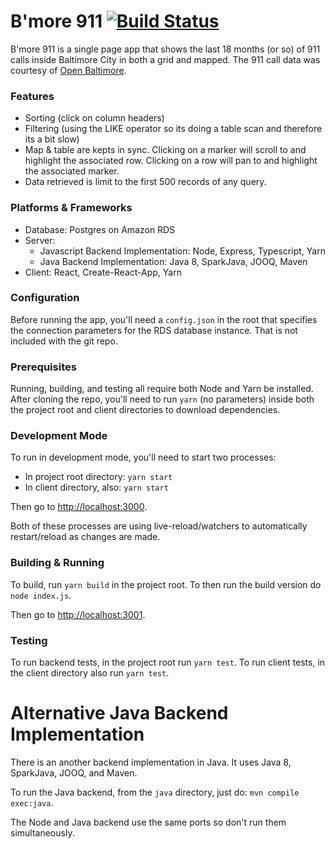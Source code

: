 # B'more 911 [![Build Status](https://travis-ci.org/cgross/bmore911.svg?branch=master)](https://travis-ci.org/cgross/bmore911)

B'more 911 is a single page app that shows the last 18 months (or so) of 911 calls inside Baltimore City in both a grid and mapped.  The 911 call data was courtesy of [Open Baltimore](https://data.baltimorecity.gov/Public-Safety/911-Calls-for-Service/xviu-ezkt).

### Features

* Sorting (click on column headers)
* Filtering (using the LIKE operator so its doing a table scan and therefore its a bit slow)
* Map & table are kepts in sync.  Clicking on a marker will scroll to and highlight the associated row.  Clicking on a row will pan to and highlight the associated marker.
* Data retrieved is limit to the first 500 records of any query.

### Platforms & Frameworks

* Database: Postgres on Amazon RDS
* Server:  
  * Javascript Backend Implementation: Node, Express, Typescript, Yarn
  * Java Backend Implementation: Java 8, SparkJava, JOOQ, Maven
* Client: React, Create-React-App, Yarn

### Configuration

Before running the app, you'll need a `config.json` in the root that specifies the connection parameters for the RDS database instance.  That is not included with the git repo.

### Prerequisites

Running, building, and testing all require both Node and Yarn be installed.  After cloning the repo,
you'll need to run `yarn` (no parameters) inside both the project root and client directories to download dependencies.

### Development Mode

To run in development mode, you'll need to start two processes:

* In project root directory: `yarn start`
* In client directory, also: `yarn start`

Then go to [http://localhost:3000](http://localhost:3000).

Both of these processes are using live-reload/watchers to automatically restart/reload as changes are made.

### Building & Running

To build, run `yarn build` in the project root.   To then run the build version do `node index.js`.

Then go to [http://localhost:3001](http://localhost:3001). 

### Testing

To run backend tests, in the project root run `yarn test`.  To run client tests, in the client directory also run `yarn test`.


# Alternative Java Backend Implementation

There is an another backend implementation in Java.  It uses Java 8, SparkJava, JOOQ, and Maven.

To run the Java backend, from the `java` directory, just do: `mvn compile exec:java`.

The Node and Java backend use the same ports so don't run them simultaneously.








